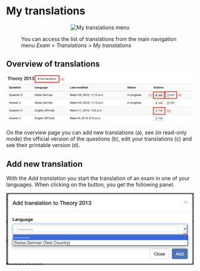 # My translations

<style>
figure {
    margin-top: 1em;
    margin-bottom: 1em;
}
</style>

<figure>
  <p align="center">
      <img src="/img/menu_exam_translations.png" alt="My translations menu" />
  </p>
  <figcaption>You can access the list of translations from the main navigation menu <em>Exam &gt; Translations &gt; My translations</em></figcaption>
</figure>


## Overview of translations

![](img/exam_translations.png)

On the overview page you can add new translations (a), see (in read-only mode) the official version of the questions (b), edit your translations (c) and see their printable version (d).


## Add new translation

With the *Add translation* you start the translation of an exam in one of your languages. When clicking on the button, you get the following panel.

![](img/exam_translation_add.png)
